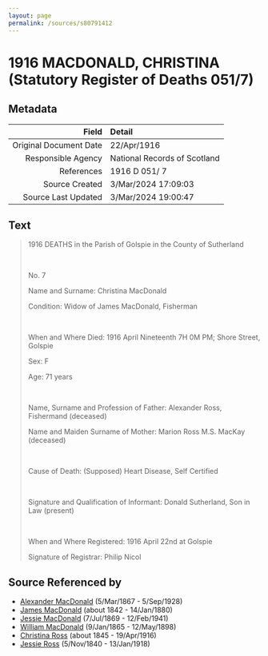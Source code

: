 ```yaml
---
layout: page
permalink: /sources/s80791412
---
```


# 1916 MACDONALD, CHRISTINA (Statutory Register of Deaths 051/7)

## Metadata

Field | Detail
---:|:---
Original Document Date | 22/Apr/1916
Responsible Agency | National Records of Scotland
References | 1916 D 051/ 7
Source Created | 3/Mar/2024 17:09:03
Source Last Updated | 3/Mar/2024 19:00:47

## Text

> 1916 DEATHS in the Parish of Golspie in the County of Sutherland
>
> <br/>
>
> No. 7
>
> Name and Surname: Christina MacDonald
>
> Condition: Widow of James MacDonald, Fisherman
>
> <br/>
>
> When and Where Died: 1916 April Nineteenth 7H 0M PM; Shore Street, Golspie
>
> Sex: F
>
> Age: 71 years
>
> <br/>
>
> Name, Surname and Profession of Father: Alexander Ross, Fishermand (deceased)
>
> Name and Maiden Surname of Mother: Marion Ross M.S. MacKay (deceased)
>
> <br/>
>
> Cause of Death: (Supposed) Heart Disease, Self Certified
>
> <br/>
>
> Signature and Qualification of Informant: Donald Sutherland, Son in Law (present)
>
> <br/>
>
> When and Where Registered: 1916 April 22nd at Golspie
>
> Signature of Registrar: Philip Nicol
>

## Source Referenced by

* [Alexander MacDonald](../people/@81905126@-alexander-macdonald-b1867-3-5-d1928-9-5.md) (5/Mar/1867 - 5/Sep/1928)
* [James MacDonald](../people/@74881641@-james-macdonald-b1842-d1880-1-14.md) (about 1842 - 14/Jan/1880)
* [Jessie MacDonald](../people/@97412403@-jessie-macdonald-b1869-7-7-d1941-2-12.md) (7/Jul/1869 - 12/Feb/1941)
* [William MacDonald](../people/@76505641@-william-macdonald-b1865-1-9-d1898-5-12.md) (9/Jan/1865 - 12/May/1898)
* [Christina Ross](../people/@81183416@-christina-ross-b1845-d1916-4-19.md) (about 1845 - 19/Apr/1916)
* [Jessie Ross](../people/@60546968@-jessie-ross-b1840-11-5-d1918-1-13.md) (5/Nov/1840 - 13/Jan/1918)
